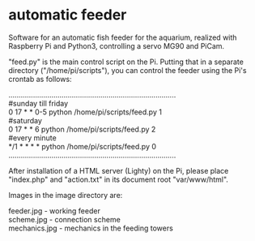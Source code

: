 # automatic feeder
Software for an automatic fish feeder for the aquarium, realized with Raspberry Pi and Python3, controlling a servo MG90 and PiCam. 

"feed.py" is the main control script on the Pi. Putting that in a separate directory ("/home/pi/scripts"), you can control the feeder using the Pi's crontab as follows: 

.................................................................................. <br>
#sunday till friday <br>
0 17 * * 0-5 python /home/pi/scripts/feed.py 1 <br>
#saturday <br>
0 17 * * 6   python /home/pi/scripts/feed.py 2 <br>
#every minute <br>
*/1 * * * *  python /home/pi/scripts/feed.py 0 <br>
.................................................................................. <br>

After installation of a HTML server (Lighty) on the Pi, please place "index.php" and "action.txt" in its document root "var/www/html".

Images in the image directory are:

feeder.jpg    - working feeder <br>
scheme.jpg    - connection scheme <br>
mechanics.jpg - mechanics in the feeding towers <br>





